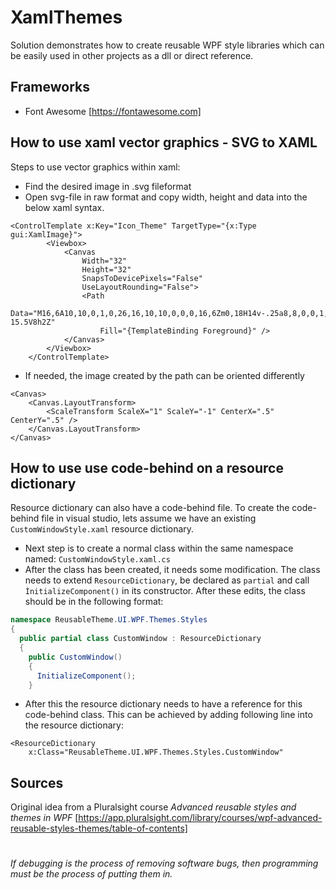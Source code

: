 # XamlThemes

Solution demonstrates how to create reusable WPF style libraries which can be easily used in other projects as a dll or direct reference.

## Frameworks

- Font Awesome [https://fontawesome.com]

## How to use xaml vector graphics - SVG to XAML 

Steps to use vector graphics within xaml:
* Find the desired image in .svg fileformat
* Open svg-file in raw format and copy width, height and data into the below xaml syntax.

```xaml
<ControlTemplate x:Key="Icon_Theme" TargetType="{x:Type gui:XamlImage}">
        <Viewbox>
            <Canvas
                Width="32"
                Height="32"
                SnapsToDevicePixels="False"
                UseLayoutRounding="False">
                <Path
                    Data="M16,6A10,10,0,1,0,26,16,10,10,0,0,0,16,6Zm0,18H14v-.25a8,8,0,0,1,0-15.5V8h2Z"
                    Fill="{TemplateBinding Foreground}" />
            </Canvas>
        </Viewbox>
    </ControlTemplate>
```
* If needed, the image created by the path can be oriented differently

```xaml
<Canvas>
    <Canvas.LayoutTransform>
        <ScaleTransform ScaleX="1" ScaleY="-1" CenterX=".5" CenterY=".5" />
    </Canvas.LayoutTransform>
</Canvas>
```
    
## How to use use code-behind on a resource dictionary
Resource dictionary can also have a code-behind file. To create the code-behind file in visual studio, lets assume we have an existing ```CustomWindowStyle.xaml``` resource dictionary. 
* Next step is to create a normal class within the same namespace named: ```CustomWindowStyle.xaml.cs```
* After the class has been created, it needs some modification. The class needs to extend ```ResourceDictionary```, be declared as ```partial``` and call ```ÌnitializeComponent()``` in its constructor. After these edits, the class should be in the following format:
```csharp
namespace ReusableTheme.UI.WPF.Themes.Styles
{
  public partial class CustomWindow : ResourceDictionary
  {
    public CustomWindow()
    {
      InitializeComponent();
    }
```
* After this the resource dictionary needs to have a reference for this code-behind class. This can be achieved by adding following line into the resource dictionary:
```xaml
<ResourceDictionary
    x:Class="ReusableTheme.UI.WPF.Themes.Styles.CustomWindow"
```

## Sources

Original idea from a Pluralsight course _Advanced reusable styles and themes in WPF_ [https://app.pluralsight.com/library/courses/wpf-advanced-reusable-styles-themes/table-of-contents]

#

*If debugging is the process of removing software bugs, then programming must be the process of putting them in.*
